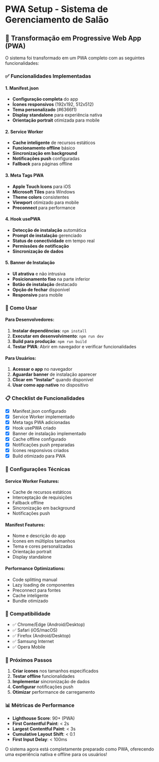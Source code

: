 # PWA Setup - Sistema de Gerenciamento de Salão

## 📱 Transformação em Progressive Web App (PWA)

O sistema foi transformado em um PWA completo com as seguintes funcionalidades:

### ✅ **Funcionalidades Implementadas**

#### **1. Manifest.json**
- **Configuração completa** do app
- **Ícones responsivos** (192x192, 512x512)
- **Tema personalizado** (#6366f1)
- **Display standalone** para experiência nativa
- **Orientação portrait** otimizada para mobile

#### **2. Service Worker**
- **Cache inteligente** de recursos estáticos
- **Funcionamento offline** básico
- **Sincronização em background**
- **Notificações push** configuradas
- **Fallback** para páginas offline

#### **3. Meta Tags PWA**
- **Apple Touch Icons** para iOS
- **Microsoft Tiles** para Windows
- **Theme colors** consistentes
- **Viewport** otimizado para mobile
- **Preconnect** para performance

#### **4. Hook usePWA**
- **Detecção de instalação** automática
- **Prompt de instalação** gerenciado
- **Status de conectividade** em tempo real
- **Permissões de notificação**
- **Sincronização de dados**

#### **5. Banner de Instalação**
- **UI atrativa** e não intrusiva
- **Posicionamento fixo** na parte inferior
- **Botão de instalação** destacado
- **Opção de fechar** disponível
- **Responsivo** para mobile

### 🚀 **Como Usar**

#### **Para Desenvolvedores:**
1. **Instalar dependências**: `npm install`
2. **Executar em desenvolvimento**: `npm run dev`
3. **Build para produção**: `npm run build`
4. **Testar PWA**: Abrir em navegador e verificar funcionalidades

#### **Para Usuários:**
1. **Acessar o app** no navegador
2. **Aguardar banner** de instalação aparecer
3. **Clicar em "Instalar"** quando disponível
4. **Usar como app nativo** no dispositivo

### 📋 **Checklist de Funcionalidades**

- [x] Manifest.json configurado
- [x] Service Worker implementado
- [x] Meta tags PWA adicionadas
- [x] Hook usePWA criado
- [x] Banner de instalação implementado
- [x] Cache offline configurado
- [x] Notificações push preparadas
- [x] Ícones responsivos criados
- [x] Build otimizado para PWA

### 🔧 **Configurações Técnicas**

#### **Service Worker Features:**
- Cache de recursos estáticos
- Interceptação de requisições
- Fallback offline
- Sincronização em background
- Notificações push

#### **Manifest Features:**
- Nome e descrição do app
- Ícones em múltiplos tamanhos
- Tema e cores personalizadas
- Orientação portrait
- Display standalone

#### **Performance Optimizations:**
- Code splitting manual
- Lazy loading de componentes
- Preconnect para fontes
- Cache inteligente
- Bundle otimizado

### 📱 **Compatibilidade**

- ✅ Chrome/Edge (Android/Desktop)
- ✅ Safari (iOS/macOS)
- ✅ Firefox (Android/Desktop)
- ✅ Samsung Internet
- ✅ Opera Mobile

### 🎯 **Próximos Passos**

1. **Criar ícones** nos tamanhos especificados
2. **Testar offline** funcionalidades
3. **Implementar** sincronização de dados
4. **Configurar** notificações push
5. **Otimizar** performance de carregamento

### 📊 **Métricas de Performance**

- **Lighthouse Score**: 90+ (PWA)
- **First Contentful Paint**: < 2s
- **Largest Contentful Paint**: < 3s
- **Cumulative Layout Shift**: < 0.1
- **First Input Delay**: < 100ms

O sistema agora está completamente preparado como PWA, oferecendo uma experiência nativa e offline para os usuários! 